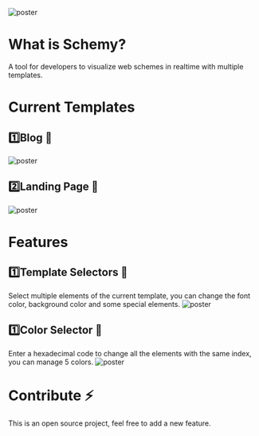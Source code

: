 
 ![poster](https://i.ibb.co/kgB73mQ/schemy-Cover.png)


# What is Schemy?
A tool for developers to visualize web schemes in realtime with multiple templates.


# Current Templates
## :one:Blog :closed_book:
  ![poster](https://i.ibb.co/njxhC7j/Blog.png)
 
## :two:Landing Page :page_facing_up:
  ![poster](https://i.ibb.co/NjSBZh7/Landing-Page.png)
 
 
# Features
## :one:Template Selectors :pencil:
Select multiple elements of the current template, you can change the font color, background color and some special elements.
  ![poster](https://i.ibb.co/k8hxgGS/Template-Selectors.png)
  
## :one:Color Selector :pig:
Enter a hexadecimal code to change all the elements with the same index, you can manage 5 colors.
  ![poster](https://i.ibb.co/G3vbHh9/Color-Selectors.png)
  
  
# Contribute :zap:
This is an open source project, feel free to add a new feature.








